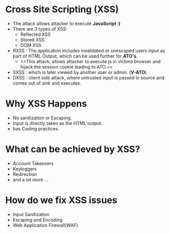 # Cross Site Scripting (XSS)
- The attack allows attacker to execute **JavaScript :)**
- There are 3 types of XSS:
	- Reflected XSS
	- Stored XSS
	- DOM XSS
- RXSS : The application includes invalidated or unescaped users input as part of HTML Output, which can be used further for **ATO's**.
	- ==This attack, allows attacker to execute js in victims browser and hijack the session cookie leading to ATO.==
- SXSS : which is later viewed by another user or admin. (**V-ATO**)
- DXSS : client side attack, where untrusted input is passed in source and comes out of sink and executes.
# Why XSS Happens
- No sanitization or Escaping.
- Input is directly taken as the HTML output.
- bas Coding practices.
# What can be achieved by XSS?
- Account Takeovers
- Keyloggers
- Redirection
- and a lot more ...
# How do we fix XSS issues
- Input Sanitization
- Escaping and Encoding
- Web Application Firewall(WAF)